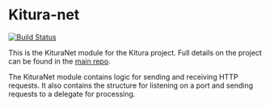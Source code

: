 # Kitura-net

[![Build Status](https://travis-ci.org/IBM-Swift/Kitura.svg?branch=master)](https://travis-ci.org/IBM-Swift/Kitura)

This is the KituraNet module for the Kitura project. Full details on the project can be found in the [main repo](https://github.com/IBM-Swift/Kitura).

The KituraNet module contains logic for sending and receiving HTTP requests. It also contains the structure for listening on a port and sending requests to a delegate for processing.
